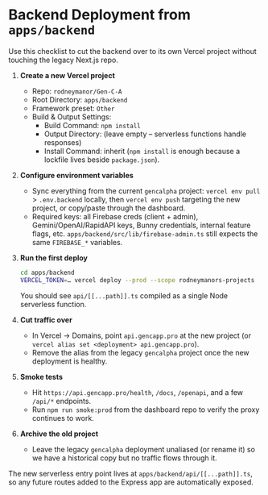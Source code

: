 # Backend Deployment from `apps/backend`

Use this checklist to cut the backend over to its own Vercel project without touching the legacy Next.js repo.

1. **Create a new Vercel project**
   - Repo: `rodneymanor/Gen-C-A`
   - Root Directory: `apps/backend`
   - Framework preset: `Other`
   - Build & Output Settings:
     - Build Command: `npm install`
     - Output Directory: (leave empty – serverless functions handle responses)
     - Install Command: inherit (`npm install` is enough because a lockfile lives beside `package.json`).

2. **Configure environment variables**
   - Sync everything from the current `gencalpha` project: `vercel env pull` > `.env.backend` locally, then `vercel env push` targeting the new project, or copy/paste through the dashboard.
   - Required keys: all Firebase creds (client + admin), Gemini/OpenAI/RapidAPI keys, Bunny credentials, internal feature flags, etc. `apps/backend/src/lib/firebase-admin.ts` still expects the same `FIREBASE_*` variables.

3. **Run the first deploy**
   ```bash
   cd apps/backend
   VERCEL_TOKEN=… vercel deploy --prod --scope rodneymanors-projects
   ```
   You should see `api/[[...path]].ts` compiled as a single Node serverless function.

4. **Cut traffic over**
   - In Vercel → Domains, point `api.gencapp.pro` at the new project (or `vercel alias set <deployment> api.gencapp.pro`).
   - Remove the alias from the legacy `gencalpha` project once the new deployment is healthy.

5. **Smoke tests**
   - Hit `https://api.gencapp.pro/health`, `/docs`, `/openapi`, and a few `/api/*` endpoints.
   - Run `npm run smoke:prod` from the dashboard repo to verify the proxy continues to work.

6. **Archive the old project**
   - Leave the legacy `gencalpha` deployment unaliased (or rename it) so we have a historical copy but no traffic flows through it.

The new serverless entry point lives at `apps/backend/api/[[...path]].ts`, so any future routes added to the Express app are automatically exposed.

